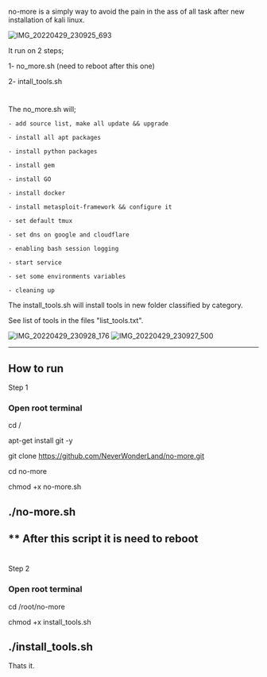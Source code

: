
no-more is a simply way to avoid the pain in the ass of all task after new installation of kali linux.


![IMG_20220429_230925_693](https://user-images.githubusercontent.com/64184513/166124722-3378bdb9-7d3c-4e40-9c4f-aa1a7e57bd59.jpg)

It run on 2 steps; 

1- no_more.sh (need to reboot after this one)

2- intall_tools.sh
      
#
The no_more.sh will;

    - add source list, make all update && upgrade 
    
    - install all apt packages 
    
    - install python packages
    
    - install gem 
    
    - install GO 
    
    - install docker
   
    - install metasploit-framework && configure it
    
    - set default tmux
    
    - set dns on google and cloudflare
    
    - enabling bash session logging 
    
    - start service
    
    - set some environments variables
    
    - cleaning up

The install_tools.sh will install tools in new folder classified by category.

See list of tools in the files "list_tools.txt".

![IMG_20220429_230928_176](https://user-images.githubusercontent.com/64184513/166124803-63239410-61d9-4255-add2-7d5525f6fd20.jpg)
![IMG_20220429_230927_500](https://user-images.githubusercontent.com/64184513/166124816-e92c34fc-14ec-4ef7-a771-886e6a77982c.jpg)

------------------------------
How to run
------------------------------
Step 1

### Open root terminal 
cd /

apt-get install git -y

git clone https://github.com/NeverWonderLand/no-more.git

cd no-more

chmod +x no-more.sh

./no-more.sh
-------------------------------
** After this script it is need to reboot 
------------------------------
#
#
Step 2

### Open root terminal
cd /root/no-more

chmod +x install_tools.sh

./install_tools.sh
-------------------------------
Thats it.




